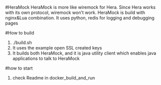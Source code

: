 #HeraMock
HeraMock is more like wiremock for Hera. Since Hera works with its own protocol, wiremock won't work.
HeraMock is build with nginx&Lua combination. It uses python, redis for logging and debugging pages

#How to build
1. ./build.sh
2. It uses the example open SSL created keys
3. It builds both HeraMock, and it is java utility client which enables java applications to talk to HeraMock

#how to start
1. check Readme in docker_build_and_run